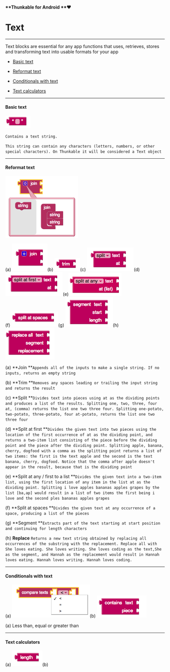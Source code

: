 #### **Thunkable for Android **❤

# Text

---

Text blocks are essential for any app functions that uses, retrieves, stores and transforming text into usable formats for your app

* [Basic text](#basic-text)

* [Reformat text](#reformat-text)

* [Conditionals with text](#conditionals-with-text)

* [Text calculators](#text-calculators)

---

#### Basic text

![](/assets/text-block-1.png)

`Contains a text string.`

`This string can contain any characters (letters, numbers, or other special characters). On Thunkable it will be considered a Text object`

---

#### Reformat text

![](/assets/text-block-2.png)

\(a\) ![](/assets/text-block-3.png)\(b\) ![](/assets/text-block-7.png)\(c\) ![](/assets/text-block-9.png)\(d\)![](/assets/text-block-8.png)\(e\)![](/assets/text-block-11.png)   
\(f\) ![](/assets/text-block-12.png)\(g\) ![](/assets/text-block-13.png)\(h\) ![](/assets/text-block-14.png)

\(a\) **Join **`Appends all of the inputs to make a single string. If no inputs, returns an empty string`

\(b\) **Trim **`Removes any spaces leading or trailing the input string and returns the result`

\(c\) **Split **`Divides text into pieces using at as the dividing points and produces a list of the results. Splitting one, two, three, four at, (comma) returns the list one two three four. Splitting one-potato, two-potato, three-potato, four at-potato, returns the list one two three four`

\(d\) **Split at first **`Divides the given text into two pieces using the location of the first occurrence of at as the dividing point, and returns a two-item list consisting of the piece before the dividing point and the piece after the dividing point. Splitting apple, banana, cherry, dogfood with a comma as the splitting point returns a list of two items: the first is the text apple and the second is the text banana, cherry, dogfood. Notice that the comma after apple doesn't appear in the result, because that is the dividing point`

\(e\) **Split at any / first to a list **`Divides the given text into a two-item list, using the first location of any item in the list at as the dividing point. Splitting i love apples bananas apples grapes by the list [ba,ap] would result in a list of two items the first being i love and the second ples bananas apples grapes`

\(f\) **Split at spaces **`Divides the given text at any occurrence of a space, producing a list of the pieces`

\(g\) **Segment **`Extracts part of the text starting at start position and continuing for length characters`

\(h\) **Replace** `Returns a new text string obtained by replacing all occurrences of the substring with the replacement. Replace all with She loves eating. She loves writing. She loves coding as the text,She as the segment, and Hannah as the replacement would result in Hannah loves eating. Hannah loves writing. Hannah loves coding.`

---

#### Conditionals with text

\(a\) ![](/assets/text-block-5.png)\(b\) ![](/assets/text-block-6.png)

\(a\) Less than, equal or greater than 

---

#### Text calculators

\(a\) ![](/assets/text-block-4.png)\(b\)

